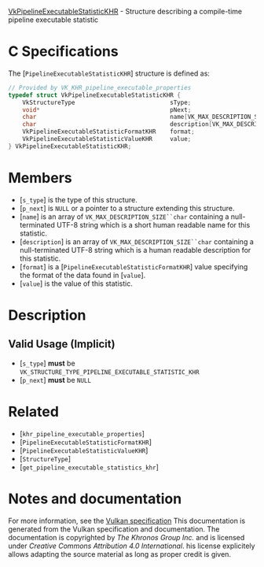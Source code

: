 [VkPipelineExecutableStatisticKHR](https://www.khronos.org/registry/vulkan/specs/1.3-extensions/man/html/VkPipelineExecutableStatisticKHR.html) - Structure describing a compile-time pipeline executable statistic

# C Specifications
The [`PipelineExecutableStatisticKHR`] structure is defined as:
```c
// Provided by VK_KHR_pipeline_executable_properties
typedef struct VkPipelineExecutableStatisticKHR {
    VkStructureType                           sType;
    void*                                     pNext;
    char                                      name[VK_MAX_DESCRIPTION_SIZE];
    char                                      description[VK_MAX_DESCRIPTION_SIZE];
    VkPipelineExecutableStatisticFormatKHR    format;
    VkPipelineExecutableStatisticValueKHR     value;
} VkPipelineExecutableStatisticKHR;
```

# Members
- [`s_type`] is the type of this structure.
- [`p_next`] is `NULL` or a pointer to a structure extending this structure.
- [`name`] is an array of `VK_MAX_DESCRIPTION_SIZE``char` containing a null-terminated UTF-8 string which is a short human readable name for this statistic.
- [`description`] is an array of `VK_MAX_DESCRIPTION_SIZE``char` containing a null-terminated UTF-8 string which is a human readable description for this statistic.
- [`format`] is a [`PipelineExecutableStatisticFormatKHR`] value specifying the format of the data found in [`value`].
- [`value`] is the value of this statistic.

# Description
## Valid Usage (Implicit)
-  [`s_type`] **must**  be `VK_STRUCTURE_TYPE_PIPELINE_EXECUTABLE_STATISTIC_KHR`
-  [`p_next`] **must**  be `NULL`

# Related
- [`khr_pipeline_executable_properties`]
- [`PipelineExecutableStatisticFormatKHR`]
- [`PipelineExecutableStatisticValueKHR`]
- [`StructureType`]
- [`get_pipeline_executable_statistics_khr`]

# Notes and documentation
For more information, see the [Vulkan specification](https://www.khronos.org/registry/vulkan/specs/1.3-extensions/html/vkspec.html)
This documentation is generated from the Vulkan specification and documentation.
The documentation is copyrighted by *The Khronos Group Inc.* and is licensed under *Creative Commons Attribution 4.0 International*.
his license explicitely allows adapting the source material as long as proper credit is given.
        